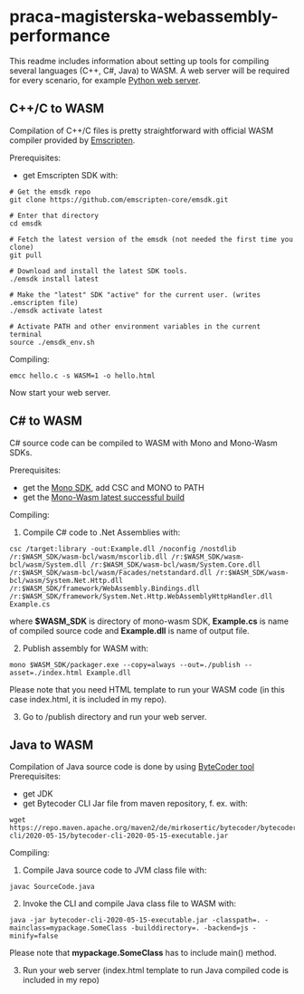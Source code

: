 # praca-magisterska-webassembly-performance

This readme includes information about setting up tools for compiling several languages (C++, C#, Java) to WASM. A web server will be required for every scenario, for example [Python web server](https://docs.python.org/3/library/http.server.html).
## C++/C to WASM

Compilation of C++/C files is pretty straightforward with official WASM compiler provided by [Emscripten](https://developer.mozilla.org/en-US/docs/WebAssembly/C_to_wasm).

Prerequisites:
 * get Emscripten SDK with: 
``` 
# Get the emsdk repo
git clone https://github.com/emscripten-core/emsdk.git

# Enter that directory
cd emsdk

# Fetch the latest version of the emsdk (not needed the first time you clone)
git pull

# Download and install the latest SDK tools.
./emsdk install latest

# Make the "latest" SDK "active" for the current user. (writes .emscripten file)
./emsdk activate latest

# Activate PATH and other environment variables in the current terminal
source ./emsdk_env.sh
```

Compiling:
```
emcc hello.c -s WASM=1 -o hello.html
```
Now start your web server.
## C# to WASM
C# source code can be compiled to WASM with Mono and Mono-Wasm SDKs.

Prerequisites:
* get the [Mono SDK](https://www.mono-project.com/download/stable/), add CSC and MONO to PATH
* get the [Mono-Wasm latest successful build](https://jenkins.mono-project.com/job/test-mono-mainline-wasm/)

Compiling:
1. Compile C# code to .Net Assemblies with:
```
csc /target:library -out:Example.dll /noconfig /nostdlib /r:$WASM_SDK/wasm-bcl/wasm/mscorlib.dll /r:$WASM_SDK/wasm-bcl/wasm/System.dll /r:$WASM_SDK/wasm-bcl/wasm/System.Core.dll /r:$WASM_SDK/wasm-bcl/wasm/Facades/netstandard.dll /r:$WASM_SDK/wasm-bcl/wasm/System.Net.Http.dll /r:$WASM_SDK/framework/WebAssembly.Bindings.dll /r:$WASM_SDK/framework/System.Net.Http.WebAssemblyHttpHandler.dll Example.cs
```
where **$WASM_SDK** is directory of mono-wasm SDK, **Example.cs** is name of compiled source code and **Example.dll** is name of output file.

2. Publish assembly for WASM with:
```
mono $WASM_SDK/packager.exe --copy=always --out=./publish --asset=./index.html Example.dll
```
Please note that you need HTML template to run your WASM code (in this case index.html, it is included in my repo).

3. Go to /publish directory and run your web server.

## Java to WASM
Compilation of Java source code is done by using [ByteCoder tool](https://mirkosertic.github.io/Bytecoder/chapter-1/page-1-a/) 
Prerequisites:
* get JDK
* get Bytecoder CLI Jar file from maven repository, f. ex. with:
```
wget https://repo.maven.apache.org/maven2/de/mirkosertic/bytecoder/bytecoder-cli/2020-05-15/bytecoder-cli-2020-05-15-executable.jar
```

Compiling:
1. Compile Java source code to JVM class file with:
```
javac SourceCode.java
```
2. Invoke the CLI and compile Java class file to WASM with:
```
java -jar bytecoder-cli-2020-05-15-executable.jar -classpath=. -mainclass=mypackage.SomeClass -builddirectory=. -backend=js -minify=false
```
Please note that **mypackage.SomeClass** has to include main() method.

3. Run your web server (index.html template to run Java compiled code is included in my repo)
